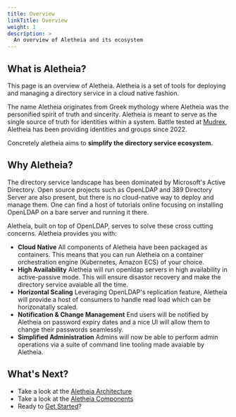 ```yaml
---
title: Overview
linkTitle: Overview
weight: 1
description: >
  An overview of Aletheia and its ecosystem
---
```


## What is Aletheia?

This page is an overview of Aletheia. Aletheia is a set of tools for deploying and managing a directory service in a cloud native fashion. 

The name Aletheia originates from Greek mythology where Aletheia was the personified spirit of truth and sincerity. Aletheia is meant to serve as the single source of truth for identities within a system. Battle tested at [Mudrex](https://mudrex.com/), Aletheia has been providing identities and groups since 2022.

Concretely aletheia aims to **simplify the directory service ecosystem.**

## Why Aletheia?

The directory service landscape has been dominated by Microsoft's Active Directory. Open source projects such as OpenLDAP and 389 Directory Server are also present, but there is no cloud-native way to deploy and manage them. One can find a host of tutorials online focusing on installing OpenLDAP on a bare server and running it there. 

Aletheia, built on top of OpenLDAP, serves to solve these cross cutting concerns. Aletheia provides you with:

* **Cloud Native**
  All components of Aletheia have been packaged as containers. This means that you can run Aletheia on a container orchestration engine (Kubernetes, Amazon ECS) of your choice.
* **High Availability**
  Aletheia will run openldap servers in high availability in active-passive mode. This will ensure disastor recovery and make the directory service avaiable all the time.
* **Horizontal Scaling**
  Leveraging OpenLDAP's replication feature, Aletheia will provide a host of consumers to handle read load which can be horizonatally scaled.
* **Notification & Change Management**
  End users will be notified by Aletheia on password expiry dates and a nice UI will allow them to change their passwords seamlessly.
* **Simplified Administration**
  Admins will now be able to perform admin operations via a suite of command line tooling made avaiable by Aletheia.

## What's Next?

* Take a look at the [Aletheia Architecture](/docs/architecture/)
* Take a look at the [Aletheia Components](/docs/components/)
* Ready to [Get Started](/docs/setup/)?